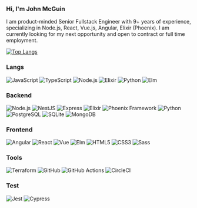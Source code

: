 ### Hi, I'm John McGuin

I am product-minded Senior Fullstack Engineer with 9+ years of experience, specializing in Node.js, React, Vue.js, Angular, Elixir (Phoenix). I am currently looking for my next opportunity and open to contract or full time employment.

[![Top Langs](https://github-readme-stats.vercel.app/api/top-langs/?username=johnmcguin&hide=css&layout=compact&exclude_repo=exercism-challenges)](https://github.com/anuraghazra/github-readme-stats)

### Langs
<div class="badges-intro">

![JavaScript](https://img.shields.io/badge/-JavaScript-000000?style=flat&logo=javascript&logoColor=#F7DF1E)
![TypeScript](https://img.shields.io/badge/-TypeScript-000000?style=flat&logo=typescript&logoColor=#3178C6)
![Node.js](https://img.shields.io/badge/-Node.js-000000?style=flat&logo=nodedotjs&logoColor=#5FA04E)
![Elixir](https://img.shields.io/badge/-Elixir-000000?style=flat&logo=elixir&logoColor=#4B275F)
![Python](https://img.shields.io/badge/-Python-000000?style=flat&logo=python&logoColor=#3776AB)
![Elm](https://img.shields.io/badge/-Elm-000000?style=flat&logo=elm&logoColor=#1293D8)

</div>

### Backend
<div class="badges-intro">

![Node.js](https://img.shields.io/badge/-Node.js-000000?style=flat&logo=nodedotjs&logoColor=#5FA04E)
![NestJS](https://img.shields.io/badge/-NestJS-000000?style=flat&logo=nestjs&logoColor=#E0234E)
![Express](https://img.shields.io/badge/-Express-000000?style=flat&logo=express&logoColor=#000000)
![Elixir](https://img.shields.io/badge/-Elixir-000000?style=flat&logo=elixir&logoColor=#4B275F)
![Phoenix Framework](https://img.shields.io/badge/-PhoenixFramework-000000?style=flat&logo=phoenixframework&logoColor=#FD4F00)
![Python](https://img.shields.io/badge/-Python-000000?style=flat&logo=python&logoColor=#3776AB)
![PostgreSQL](https://img.shields.io/badge/-PostgreSQL-000000?style=flat&logo=postgresql&logoColor=#4169E1)
![SQLite](https://img.shields.io/badge/-SQLite-000000?style=flat&logo=sqlite&logoColor=#003B57)
![MongoDB](https://img.shields.io/badge/-MongoDB-000000?style=flat&logo=mongodb&logoColor=#47A248)

</div>

### Frontend
<div class="badges-intro">
  
![Angular](https://img.shields.io/badge/-Angular-000000?style=flat&logo=angular&logoColor=#DD0031)
![React](https://img.shields.io/badge/-React-000000?style=flat&logo=react&logoColor=#61DAFB)
![Vue](https://img.shields.io/badge/-Vue.js-000000?style=flat&logo=vuedotjs&logoColor=#F7DF1E)
![Elm](https://img.shields.io/badge/-Elm-000000?style=flat&logo=elm&logoColor=#1293D8)
![HTML5](https://img.shields.io/badge/-HTML5-000000?style=flat&logo=html5&logoColor=#E34F26)
![CSS3](https://img.shields.io/badge/-CSS3-000000?style=flat&logo=css3&logoColor=#1572B6)
![Sass](https://img.shields.io/badge/-Sass-000000?style=flat&logo=sass&logoColor=#CC6699)

</div>

### Tools
<div class="badges-intro">
  
![Terraform](https://img.shields.io/badge/-Terraform-000000?style=flat&logo=terraform&logoColor=#844FBA)
![GitHub](https://img.shields.io/badge/-Github-000000?style=flat&logo=github&logoColor=#181717)
![GitHub Actions](https://img.shields.io/badge/-GithubActions-000000?style=flat&logo=githubactions&logoColor=#2088FF)
![CircleCI](https://img.shields.io/badge/-CircleCI-000000?style=flat&logo=circleci&logoColor=#343434)

</div>

### Test
<div class="badges-intro">
  
![Jest](https://img.shields.io/badge/-Jest-000000?style=flat&logo=jest&logoColor=#C21325)
![Cypress](https://img.shields.io/badge/-Cypress-000000?style=flat&logo=cypress&logoColor=#69D3A7)

</div>
